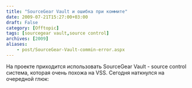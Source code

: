 ```yaml
---
title: "SourceGear Vault и ошибка при коммите"
date: 2009-07-21T15:27:00+03:00
draft: False
category: [Offtopic]
tags: [sourcegear vault,source control]
archives: [2009]
aliases:
    - post/SourceGear-Vault-commin-error.aspx
---
```



На проекте приходится использовать SourceGear Vault - source control система, которая очень похожа на VSS. Сегодня наткнулся на очередной глюк:

<img src="/image.axd?picture=commit.jpg" alt="" />

 

